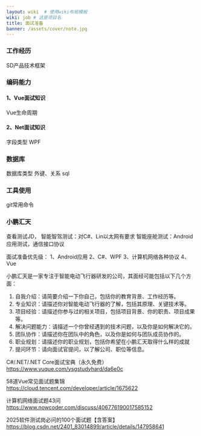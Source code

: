 ```yaml
---
layout: wiki  # 使用wiki布局模板
wiki: job # 这是项目名
title: 面试准备
banner: /assets/cover/note.jpg
---
```


### 工作经历
SD产品技术框架

### 编码能力

#### 1、Vue面试知识
Vue生命周期

#### 2、Net面试知识
字段类型
WPF

### 数据库
数据库类型
外键、关系
sql

### 工具使用
git常用命令

### 小鹏汇天
查看测试JD，
智能智驾测试：对C#、Lin以太网有要求
智能座舱测试：Android应用测试，通信接口协议

面试准备优先级：
1、Android应用
2、C#、WPF
3、计算机网络各种协议
4、Vue

小鹏汇天是一家专注于智能电动飞行器研发的公司，其面经可能包括以下几个方面：

1. 自我介绍：请简要介绍一下你自己，包括你的教育背景、工作经历等。
2. 专业知识：请描述你对智能电动飞行器的了解，包括其原理、关键技术等。
3. 项目经验：请描述你参与过的相关项目，包括项目背景、你的职责、项目成果等。
4. 解决问题能力：请描述一个你曾经遇到的技术问题，以及你是如何解决它的。
5. 团队协作：请描述你在团队中的角色，以及你是如何与团队成员协作的。
6. 职业规划：请描述你的职业规划，包括你希望在小鹏汇天取得什么样的成就
7. 提问环节：请向面试官提问，以了解公司、职位等信息。


C#/.NET/.NET Core面试宝典（永久免费） https://www.yuque.com/ysgstudyhard/da6e0c

58道Vue常见面试题集锦 https://cloud.tencent.com/developer/article/1675622

计算机网络面试题43问 https://www.nowcoder.com/discuss/406776190017585152

2025软件测试岗必问的100个面试题【含答案】 https://blog.csdn.net/2401_83014899/article/details/147958641